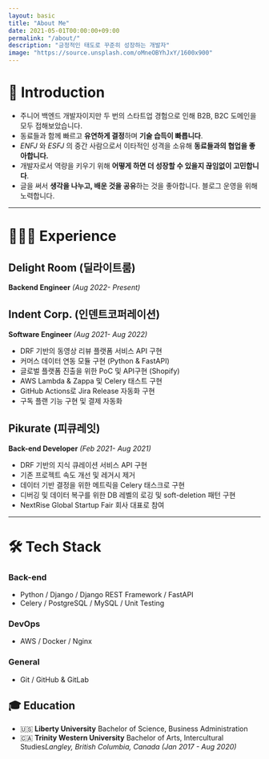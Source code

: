 ```yaml
---
layout: basic
title: "About Me"
date: 2021-05-01T00:00:00+09:00
permalink: "/about/"
description: "긍정적인 태도로 꾸준히 성장하는 개발자"
image: "https://source.unsplash.com/oMneOBYhJxY/1600x900"
---
```


# 👋 Introduction
- 주니어 백엔드 개발자이지만 두 번의 스타트업 경험으로 인해 B2B, B2C 도메인을 모두 접해보았습니다.
- 동료들과 함께 빠르고 **유연하게 결정**하며 **기술 습득이 빠릅니다**.
- *ENFJ* 와 *ESFJ* 의 중간 사람으로서 이타적인 성격을 소유해 **동료들과의 협업을 좋아합니다.**
- 개발자로서 역량을 키우기 위해 **어떻게 하면 더 성장할 수 있을지 끊임없이 고민합니다**.
- 글을 써서 **생각을 나누고, 배운 것을 공유**하는 것을 좋아합니다. 블로그 운영을 위해 노력합니다.

---
# 🧑🏻‍💻 Experience
## Delight Room (딜라이트룸)
**Backend Engineer** *(Aug 2022- Present)*

## Indent Corp. (인덴트코퍼레이션)
**Software Engineer** *(Aug 2021- Aug 2022)*

- DRF 기반의 동영상 리뷰 플랫폼 서비스 API 구현
- 커머스 데이터 연동 모듈 구현 (Python & FastAPI)
- 글로벌 플랫폼 진출을 위한 PoC 및 API구현 (Shopify)
- AWS Lambda & Zappa 및 Celery 태스트 구현
- GitHub Actions로 Jira Release 자동화 구현
- 구독 플랜 기능 구현 및 결제 자동화

## Pikurate (피큐레잇)
**Back-end Developer** *(Feb 2021- Aug 2021)*

- DRF 기반의 지식 큐레이션 서비스 API 구현
- 기존 프로젝트 속도 개선 및 레거시 제거
- 데이터 기반 결정을 위한 메트릭을 Celery 태스크로 구현
- 디버깅 및 데이터 복구를 위한 DB 레벨의 로깅 및 soft-deletion 패턴 구현
- NextRise Global Startup Fair 회사 대표로 참여

---
# 🛠 Tech Stack
### Back-end

- Python / Django / Django REST Framework / FastAPI
- Celery / PostgreSQL / MySQL / Unit Testing

### DevOps
- AWS / Docker / Nginx

### General
- Git / GitHub & GitLab

## 🎓 Education
- 🇺🇸 **Liberty University** 
  Bachelor of Science, Business Administration
- 🇨🇦 **Trinity Western University** 
  Bachelor of Arts, Intercultural Studies*Langley, British Columbia, Canada (Jan 2017 - Aug 2020)*
